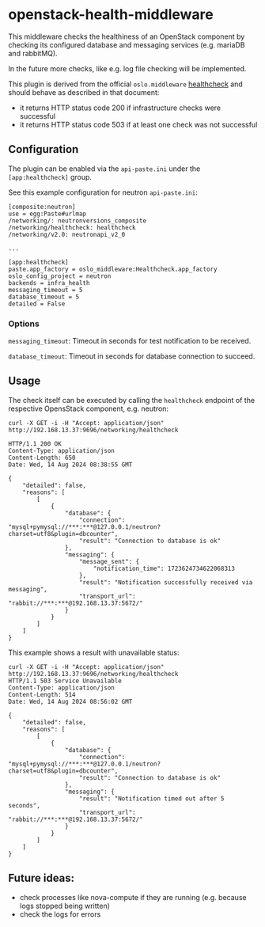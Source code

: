 # openstack-health-middleware

This middleware checks the healthiness of an OpenStack component by checking its
configured database and messaging services (e.g. mariaDB and rabbitMQ).

In the future more checks, like e.g. log file checking will be implemented.

This plugin is derived from the official `oslo.middleware` 
[healthcheck](https://docs.openstack.org/oslo.middleware/latest/reference/healthcheck_plugins.html)
and should behave as described in that document:

- it returns HTTP status code 200 if infrastructure checks were successful
- it returns HTTP status code 503 if at least one check was not successful

## Configuration

The plugin can be enabled via the `api-paste.ini` under the `[app:healthcheck]` group.

See this example configuration for neutron `api-paste.ini`:

```
[composite:neutron]
use = egg:Paste#urlmap
/networking/: neutronversions_composite
/networking/healthcheck: healthcheck
/networking/v2.0: neutronapi_v2_0

...

[app:healthcheck]
paste.app_factory = oslo_middleware:Healthcheck.app_factory
oslo_config_project = neutron
backends = infra_health
messaging_timeout = 5
database_timeout = 5
detailed = False
```

### Options

`messaging_timeout`: Timeout in seconds for test notification to be received.

`database_timeout`: Timeout in seconds for database connection to succeed.

## Usage

The check itself can be executed by calling the `healthcheck` endpoint of
the respective OpensStack component, e.g. neutron:

```
curl -X GET -i -H "Accept: application/json" http://192.168.13.37:9696/networking/healthcheck

HTTP/1.1 200 OK
Content-Type: application/json
Content-Length: 650
Date: Wed, 14 Aug 2024 08:38:55 GMT

{
    "detailed": false,
    "reasons": [
        [
            {
                "database": {
                    "connection": "mysql+pymysql://***:***@127.0.0.1/neutron?charset=utf8&plugin=dbcounter",
                    "result": "Connection to database is ok"
                },
                "messaging": {
                    "message_sent": {
                        "notification_time": 1723624734622068313
                    },
                    "result": "Notification successfully received via messaging",
                    "transport_url": "rabbit://***:***@192.168.13.37:5672/"
                }
            }
        ]
    ]
}
```

This example shows a result with unavailable status:

```
curl -X GET -i -H "Accept: application/json" http://192.168.13.37:9696/networking/healthcheck
HTTP/1.1 503 Service Unavailable
Content-Type: application/json
Content-Length: 514
Date: Wed, 14 Aug 2024 08:56:02 GMT

{
    "detailed": false,
    "reasons": [
        [
            {
                "database": {
                    "connection": "mysql+pymysql://***:***@127.0.0.1/neutron?charset=utf8&plugin=dbcounter",
                    "result": "Connection to database is ok"
                },
                "messaging": {
                    "result": "Notification timed out after 5 seconds",
                    "transport_url": "rabbit://***:***@192.168.13.37:5672/"
                }
            }
        ]
    ]
}
```

## Future ideas:

- check processes like nova-compute if they are running (e.g. because logs stopped being written)
- check the logs for errors